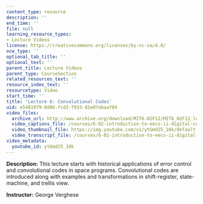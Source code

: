 ```yaml
---
content_type: resource
description: ''
end_time: ''
file: null
learning_resource_types:
- Lecture Videos
license: https://creativecommons.org/licenses/by-nc-sa/4.0/
ocw_type: ''
optional_tab_title: ''
optional_text: ''
parent_title: Lecture Videos
parent_type: CourseSection
related_resources_text: ''
resource_index_text: ''
resourcetype: Video
start_time: ''
title: 'Lecture 6: Convolutional Codes'
uid: e5491979-0d86-fcd3-7933-81e07ebaaf84
video_files:
  archive_url: http://www.archive.org/download/MIT6.02F12/MIT6_02F12_lec06_300k.mp4
  video_captions_file: /courses/6-02-introduction-to-eecs-ii-digital-communication-systems-fall-2012/44a33a78eebd5d66a6e84a8e621452db_ytGmd25_10k.vtt
  video_thumbnail_file: https://img.youtube.com/vi/ytGmd25_10k/default.jpg
  video_transcript_file: /courses/6-02-introduction-to-eecs-ii-digital-communication-systems-fall-2012/20a577dae804ed77154974ffc5a73799_ytGmd25_10k.pdf
video_metadata:
  youtube_id: ytGmd25_10k
---
```


**Description:** This lecture starts with historical applications of error control and convolutional codes in space programs. Convolutional codes are introduced along with examples and transformations in shift-register, state-machine, and trellis view.

**Instructor:** George Verghese

